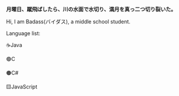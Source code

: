 **月曜日、蹴飛ばしたら、川の水面で水切り、満月を真っ二つ切り裂いた。**

Hi, I am Badass(バイダス), a middle school student.

Language list:

☕Java 

🟢C

🟠C#

🟨JavaScript
<!--
### Hi there 👋

**GitBADASS/GitBADASS** is a ✨ _special_ ✨ repository because its `README.md` (this file) appears on your GitHub profile.

Here are some ideas to get you started:

- 🔭 I’m currently working on ...
- 🌱 I’m currently learning ...
- 👯 I’m looking to collaborate on ...
- 🤔 I’m looking for help with ...
- 💬 Ask me about ...
- 📫 How to reach me: ...
- 😄 Pronouns: ...
- ⚡ Fun fact: ...
-->
